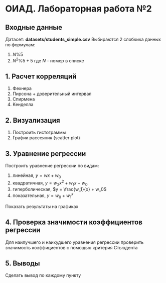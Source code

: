 # ОИАД. Лабораторная работа №2

## Входные данные
Датасет: **datasets/students_simple.csv**
Выбираются 2 слобкика данных по формулам:
1) $N\%5$
2) $N^2\%5 + 5$
где $N$ - номер в списке

## 1. Расчет корреляций
1. Фехнера
2. Пирсона + доверительный интервал
3. Спирмена
4. Кенделла

## 2. Визуализация
1. Построить гистограммы
2. График рассеяния (scatter plot)

## 3. Уравнение регрессии
Построить уравнение регрессии по видам:
1. линейная, $y=wx + w_0$
2. квадратичная, $y = w_2 x^2 + w_1 x + w_0$
3. гиперболическая, $y = \frac{w_1}{x} + w_0$ 
4. показательная, $y = w_0 + w_1^x$

Показать результаты на графиках

## 4. Проверка значимости коэффициентов регрессии
Для наилучшего и наихудшего уравнения регрессии проверить значимость
коэффициентов c помощью критерия Стьюдента

## 5. Выводы
Сделать вывод по каждому пункту